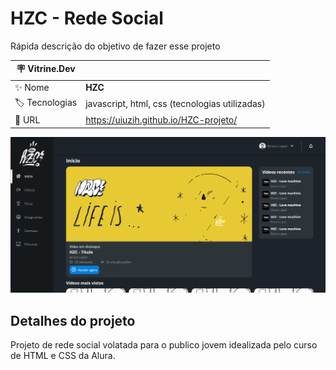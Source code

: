 # HZC - Rede Social

Rápida descrição do objetivo de fazer esse projeto

| :placard: Vitrine.Dev |     |
| -------------  | --- |
| :sparkles: Nome        | **HZC**
| :label: Tecnologias | javascript, html, css (tecnologias utilizadas)
| :rocket: URL         | https://uiuzih.github.io/HZC-projeto/

<!-- Inserir imagem com a #vitrinedev ao final do link -->
![](/assets/img/hzc-placeholder.PNG#vitrinedev)

## Detalhes do projeto

Projeto de rede social volatada para o publico jovem idealizada pelo curso de HTML e CSS da Alura.
